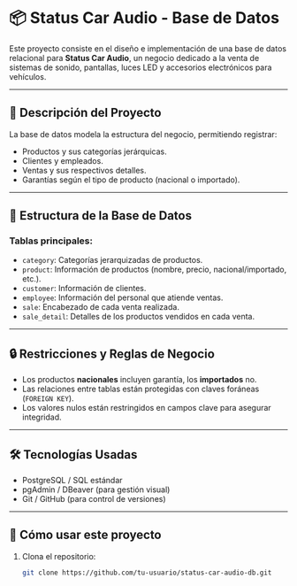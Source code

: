# 📦 Status Car Audio - Base de Datos

Este proyecto consiste en el diseño e implementación de una base de datos relacional para **Status Car Audio**, un negocio dedicado a la venta de sistemas de sonido, pantallas, luces LED y accesorios electrónicos para vehículos.

---

## 📘 Descripción del Proyecto

La base de datos modela la estructura del negocio, permitiendo registrar:

- Productos y sus categorías jerárquicas.
- Clientes y empleados.
- Ventas y sus respectivos detalles.
- Garantías según el tipo de producto (nacional o importado).

---

## 🧱 Estructura de la Base de Datos

### Tablas principales:

- `category`: Categorías jerarquizadas de productos.
- `product`: Información de productos (nombre, precio, nacional/importado, etc.).
- `customer`: Información de clientes.
- `employee`: Información del personal que atiende ventas.
- `sale`: Encabezado de cada venta realizada.
- `sale_detail`: Detalles de los productos vendidos en cada venta.

---

## 🔒 Restricciones y Reglas de Negocio

- Los productos **nacionales** incluyen garantía, los **importados** no.
- Las relaciones entre tablas están protegidas con claves foráneas (`FOREIGN KEY`).
- Los valores nulos están restringidos en campos clave para asegurar integridad.

---

## 🛠️ Tecnologías Usadas

- PostgreSQL / SQL estándar
- pgAdmin / DBeaver (para gestión visual)
- Git / GitHub (para control de versiones)

---

## 🚀 Cómo usar este proyecto

1. Clona el repositorio:
   ```bash
   git clone https://github.com/tu-usuario/status-car-audio-db.git
